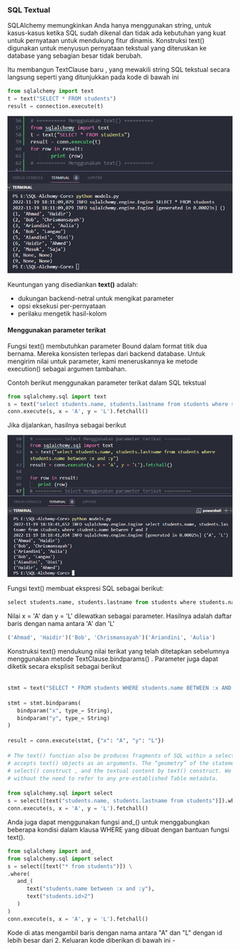 ### SQL Textual

SQLAlchemy memungkinkan Anda hanya menggunakan string, untuk kasus-kasus ketika SQL sudah dikenal dan tidak ada kebutuhan yang kuat untuk pernyataan untuk mendukung fitur dinamis. Konstruksi text() digunakan untuk menyusun pernyataan tekstual yang diteruskan ke database yang sebagian besar tidak berubah.

Itu membangun TextClause baru , yang mewakili string SQL tekstual secara langsung seperti yang ditunjukkan pada kode di bawah ini

```python
from sqlalchemy import text
t = text("SELECT * FROM students")
result = connection.execute(t)
```

![textual](select-biasa.png "textual")

Keuntungan yang disediankan **text()** adalah:

- dukungan backend-netral untuk mengikat parameter
- opsi eksekusi per-pernyataan
- perilaku mengetik hasil-kolom

#### Menggunakan parameter terikat

Fungsi text() membutuhkan parameter Bound dalam format titik dua bernama. Mereka konsisten terlepas dari backend database. Untuk mengirim nilai untuk parameter, kami meneruskannya ke metode execution() sebagai argumen tambahan.

Contoh berikut menggunakan parameter terikat dalam SQL tekstual

```python
from sqlalchemy.sql import text
s = text("select students.name, students.lastname from students where students.name between :x and :y")
conn.execute(s, x = 'A', y = 'L').fetchall()
```
Jika dijalankan, hasilnya sebagai berikut

![textual](select-parameter-terikat.png "textual menggunakan parameter terikat")

Fungsi text() membuat ekspresi SQL sebagai berikut:

```python
select students.name, students.lastname from students where students.name between ? and ?
```

Nilai x = 'A' dan y = 'L' dilewatkan sebagai parameter. Hasilnya adalah daftar baris dengan nama antara 'A' dan 'L' 

```python
('Ahmad', 'Haidir')('Bob', 'Chrismansayah')('Ariandini', 'Aulia')
```

Konstruksi text() mendukung nilai terikat yang telah ditetapkan sebelumnya menggunakan metode TextClause.bindparams() . Parameter juga dapat diketik secara eksplisit sebagai berikut

```python

stmt = text("SELECT * FROM students WHERE students.name BETWEEN :x AND :y")

stmt = stmt.bindparams(
   bindparam("x", type_= String), 
   bindparam("y", type_= String)
)

result = conn.execute(stmt, {"x": "A", "y": "L"})

# The text() function also be produces fragments of SQL within a select() object that 
# accepts text() objects as an arguments. The “geometry” of the statement is provided by 
# select() construct , and the textual content by text() construct. We can build a statement 
# without the need to refer to any pre-established Table metadata. 

from sqlalchemy.sql import select
s = select([text("students.name, students.lastname from students")]).where(text("students.name between :x and :y"))
conn.execute(s, x = 'A', y = 'L').fetchall()
```

Anda juga dapat menggunakan fungsi and_() untuk menggabungkan beberapa kondisi dalam klausa WHERE yang dibuat dengan bantuan 
fungsi text().

```python
from sqlalchemy import and_
from sqlalchemy.sql import select
s = select([text("* from students")]) \
.where(
   and_(
      text("students.name between :x and :y"),
      text("students.id>2")
   )
)
conn.execute(s, x = 'A', y = 'L').fetchall()
```

Kode di atas mengambil baris dengan nama antara "A" dan "L" dengan id lebih besar dari 2. Keluaran kode diberikan di bawah ini -